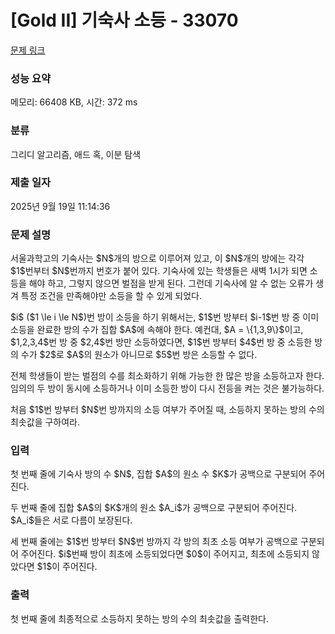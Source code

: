 # [Gold II] 기숙사 소등 - 33070 

[문제 링크](https://www.acmicpc.net/problem/33070) 

### 성능 요약

메모리: 66408 KB, 시간: 372 ms

### 분류

그리디 알고리즘, 애드 혹, 이분 탐색

### 제출 일자

2025년 9월 19일 11:14:36

### 문제 설명

<p>서울과학고의 기숙사는 $N$개의 방으로 이루어져 있고, 이 $N$개의 방에는 각각 $1$번부터 $N$번까지 번호가 붙어 있다. 기숙사에 있는 학생들은 새벽 1시가 되면 소등을 해야 하고, 그렇지 않으면 벌점을 받게 된다. 그런데 기숙사에 알 수 없는 오류가 생겨 특정 조건을 만족해야만 소등을 할 수 있게 되었다.</p>

<p>$i$ ($1 \le i \le N$)번 방이 소등을 하기 위해서는, $1$번 방부터 $i-1$번 방 중 이미 소등을 완료한 방의 수가 집합 $A$에 속해야 한다. 예컨대, $A = \{1,3,9\}$이고, $1,2,3,4$번 방 중 $2,4$번 방만 소등하였다면, $1$번 방부터 $4$번 방 중 소등한 방의 수가 $2$로 $A$의 원소가 아니므로 $5$번 방은 소등할 수 없다.</p>

<p>전체 학생들이 받는 벌점의 수를 최소화하기 위해 가능한 한 많은 방을 소등하고자 한다. 임의의 두 방이 동시에 소등하거나 이미 소등한 방이 다시 전등을 켜는 것은 불가능하다.</p>

<p>처음 $1$번 방부터 $N$번 방까지의 소등 여부가 주어질 때, 소등하지 못하는 방의 수의 최솟값을 구하여라.</p>

### 입력 

 <p>첫 번째 줄에 기숙사 방의 수 $N$, 집합 $A$의 원소 수 $K$가 공백으로 구분되어 주어진다.</p>

<p>두 번째 줄에 집합 $A$의 $K$개의 원소 $A_i$가 공백으로 구분되어 주어진다. $A_i$들은 서로 다름이 보장된다.</p>

<p>세 번째 줄에는 $1$번 방부터 $N$번 방까지 각 방의 최초 소등 여부가 공백으로 구분되어 주어진다. $i$번째 방이 최초에 소등되었다면 $0$이 주어지고, 최초에 소등되지 않았다면 $1$이 주어진다.</p>

### 출력 

 <p>첫 번째 줄에 최종적으로 소등하지 못하는 방의 수의 최솟값을 출력한다.</p>

